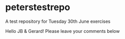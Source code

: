 # peterstestrepo
A test repository for Tuesday 30th June exercises

Hello JB & Gerard! Please leave your comments below
